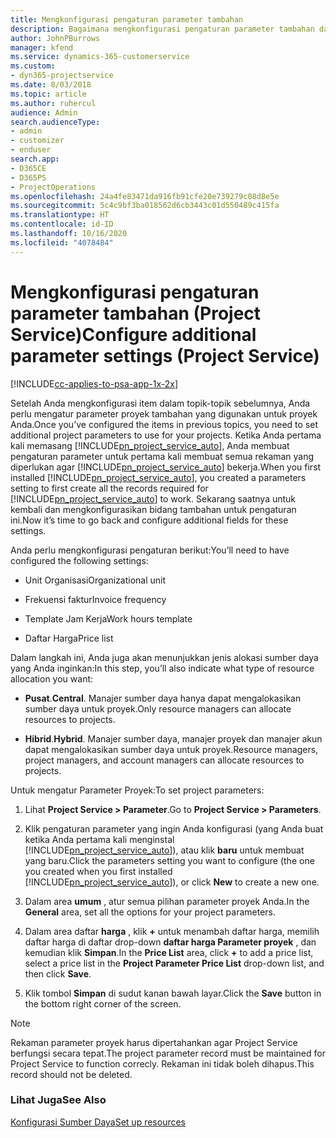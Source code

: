 ```yaml
---
title: Mengkonfigurasi pengaturan parameter tambahan
description: Bagaimana mengkonfigurasi pengaturan parameter tambahan dalam Project Service
author: JohnPBurrows
manager: kfend
ms.service: dynamics-365-customerservice
ms.custom:
- dyn365-projectservice
ms.date: 8/03/2018
ms.topic: article
ms.author: ruhercul
audience: Admin
search.audienceType:
- admin
- customizer
- enduser
search.app:
- D365CE
- D365PS
- ProjectOperations
ms.openlocfilehash: 24a4fe83471da916fb91cfe20e739279c08d8e5e
ms.sourcegitcommit: 5c4c9bf3ba018562d6cb3443c01d550489c415fa
ms.translationtype: HT
ms.contentlocale: id-ID
ms.lasthandoff: 10/16/2020
ms.locfileid: "4078484"
---
```

# <a name="configure-additional-parameter-settings-project-service"></a><span data-ttu-id="25376-103">Mengkonfigurasi pengaturan parameter tambahan (Project Service)</span><span class="sxs-lookup"><span data-stu-id="25376-103">Configure additional parameter settings (Project Service)</span></span>

[!INCLUDE[cc-applies-to-psa-app-1x-2x](../includes/cc-applies-to-psa-app-1x-2x.md)]

<span data-ttu-id="25376-104">Setelah Anda mengkonfigurasi item dalam topik-topik sebelumnya, Anda perlu mengatur parameter proyek tambahan yang digunakan untuk proyek Anda.</span><span class="sxs-lookup"><span data-stu-id="25376-104">Once you’ve configured the items in previous topics, you need to set additional project parameters to use for your projects.</span></span> <span data-ttu-id="25376-105">Ketika Anda pertama kali memasang [!INCLUDE[pn_project_service_auto](../includes/pn-project-service-auto.md)], Anda membuat pengaturan parameter untuk pertama kali membuat semua rekaman yang diperlukan agar [!INCLUDE[pn_project_service_auto](../includes/pn-project-service-auto.md)] bekerja.</span><span class="sxs-lookup"><span data-stu-id="25376-105">When you first installed [!INCLUDE[pn_project_service_auto](../includes/pn-project-service-auto.md)], you created a parameters setting to first create all the records required for [!INCLUDE[pn_project_service_auto](../includes/pn-project-service-auto.md)] to work.</span></span> <span data-ttu-id="25376-106">Sekarang saatnya untuk kembali dan mengkonfigurasikan bidang tambahan untuk pengaturan ini.</span><span class="sxs-lookup"><span data-stu-id="25376-106">Now it’s time to go back and configure additional fields for these settings.</span></span>  
  
 <span data-ttu-id="25376-107">Anda perlu mengkonfigurasi pengaturan berikut:</span><span class="sxs-lookup"><span data-stu-id="25376-107">You’ll need to have configured the following settings:</span></span>  
  
-   <span data-ttu-id="25376-108">Unit Organisasi</span><span class="sxs-lookup"><span data-stu-id="25376-108">Organizational unit</span></span>  
  
-   <span data-ttu-id="25376-109">Frekuensi faktur</span><span class="sxs-lookup"><span data-stu-id="25376-109">Invoice frequency</span></span>  
  
-   <span data-ttu-id="25376-110">Template Jam Kerja</span><span class="sxs-lookup"><span data-stu-id="25376-110">Work hours template</span></span>  
  
-   <span data-ttu-id="25376-111">Daftar Harga</span><span class="sxs-lookup"><span data-stu-id="25376-111">Price list</span></span>  
 
<span data-ttu-id="25376-112">Dalam langkah ini, Anda juga akan menunjukkan jenis alokasi sumber daya yang Anda inginkan:</span><span class="sxs-lookup"><span data-stu-id="25376-112">In this step, you’ll also indicate what type of resource allocation you want:</span></span>  
  
- <span data-ttu-id="25376-113">**Pusat**.</span><span class="sxs-lookup"><span data-stu-id="25376-113">**Central**.</span></span> <span data-ttu-id="25376-114">Manajer sumber daya hanya dapat mengalokasikan sumber daya untuk proyek.</span><span class="sxs-lookup"><span data-stu-id="25376-114">Only resource managers can allocate resources to projects.</span></span>  
  
- <span data-ttu-id="25376-115">**Hibrid**.</span><span class="sxs-lookup"><span data-stu-id="25376-115">**Hybrid**.</span></span> <span data-ttu-id="25376-116">Manajer sumber daya, manajer proyek dan manajer akun dapat mengalokasikan sumber daya untuk proyek.</span><span class="sxs-lookup"><span data-stu-id="25376-116">Resource managers, project managers, and account managers can allocate resources to projects.</span></span>  
  
 
<span data-ttu-id="25376-117">Untuk mengatur Parameter Proyek:</span><span class="sxs-lookup"><span data-stu-id="25376-117">To set project parameters:</span></span>  
  
1. <span data-ttu-id="25376-118">Lihat **Project Service > Parameter**.</span><span class="sxs-lookup"><span data-stu-id="25376-118">Go to **Project Service > Parameters**.</span></span>  
  
2. <span data-ttu-id="25376-119">Klik pengaturan parameter yang ingin Anda konfigurasi (yang Anda buat ketika Anda pertama kali menginstal [!INCLUDE[pn_project_service_auto](../includes/pn-project-service-auto.md)]), atau klik **baru** untuk membuat yang baru.</span><span class="sxs-lookup"><span data-stu-id="25376-119">Click the parameters setting you want to configure (the one you created when you first installed [!INCLUDE[pn_project_service_auto](../includes/pn-project-service-auto.md)]), or click **New** to create a new one.</span></span>  
  
3. <span data-ttu-id="25376-120">Dalam area **umum** , atur semua pilihan parameter proyek Anda.</span><span class="sxs-lookup"><span data-stu-id="25376-120">In the **General** area, set all the options for your project parameters.</span></span>  
  
4. <span data-ttu-id="25376-121">Dalam area daftar **harga** , klik **+** untuk menambah daftar harga, memilih daftar harga di daftar drop-down **daftar harga Parameter proyek** , dan kemudian klik **Simpan**.</span><span class="sxs-lookup"><span data-stu-id="25376-121">In the **Price List** area, click **+** to add a price list, select a price list in the **Project Parameter Price List** drop-down list, and then click **Save**.</span></span>  
  
5. <span data-ttu-id="25376-122">Klik tombol **Simpan** di sudut kanan bawah layar.</span><span class="sxs-lookup"><span data-stu-id="25376-122">Click the **Save** button in the bottom right corner of the screen.</span></span>  

> [!NOTE]
> <span data-ttu-id="25376-123">Rekaman parameter proyek harus dipertahankan agar Project Service berfungsi secara tepat.</span><span class="sxs-lookup"><span data-stu-id="25376-123">The project parameter record must be maintained for Project Service to function correcly.</span></span> <span data-ttu-id="25376-124">Rekaman ini tidak boleh dihapus.</span><span class="sxs-lookup"><span data-stu-id="25376-124">This record should not be deleted.</span></span>

### <a name="see-also"></a><span data-ttu-id="25376-125">Lihat Juga</span><span class="sxs-lookup"><span data-stu-id="25376-125">See Also</span></span>  
 [<span data-ttu-id="25376-126">Konfigurasi Sumber Daya</span><span class="sxs-lookup"><span data-stu-id="25376-126">Set up resources</span></span>](../psa/set-up-resources.md)
